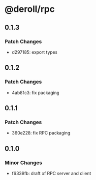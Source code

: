 # @deroll/rpc

## 0.1.3

### Patch Changes

-   d297185: export types

## 0.1.2

### Patch Changes

-   4ab81c3: fix packaging

## 0.1.1

### Patch Changes

-   360e228: fix RPC packaging

## 0.1.0

### Minor Changes

-   f6339fb: draft of RPC server and client

